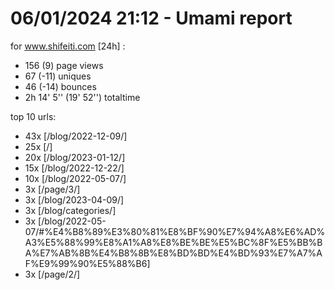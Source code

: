 # 06/01/2024 21:12 - Umami report
for www.shifeiti.com [24h] :

 - 156 (9) page views
 - 67 (-11) uniques
 - 46 (-14) bounces
 - 2h 14' 5'' (19' 52'') totaltime


top 10 urls:
 - 43x [/blog/2022-12-09/]
 - 25x [/]
 - 20x [/blog/2023-01-12/]
 - 15x [/blog/2022-12-22/]
 - 10x [/blog/2022-05-07/]
 - 3x [/page/3/]
 - 3x [/blog/2023-04-09/]
 - 3x [/blog/categories/]
 - 3x [/blog/2022-05-07/#%E4%B8%89%E3%80%81%E8%BF%90%E7%94%A8%E6%AD%A3%E5%88%99%E8%A1%A8%E8%BE%BE%E5%BC%8F%E5%BB%BA%E7%AB%8B%E4%B8%8B%E8%BD%BD%E4%BD%93%E7%A7%AF%E9%99%90%E5%88%B6]
 - 3x [/page/2/]


